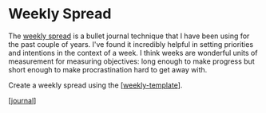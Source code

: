 # Weekly Spread

The [weekly spread](https://littlecoffeefox.com/5-weekly-bullet-journal-spreads/) is a bullet journal technique that I have been using for the past couple of years. I've found it incredibly helpful in setting priorities and intentions in the context of a week. I think weeks are wonderful units of measurement for measuring objectives: long enough to make progress but short enough to make procrastination hard to get away with.

Create a weekly spread using the [[weekly-template]].

[[journal]]

[//begin]: # "Autogenerated link references for markdown compatibility"
[weekly-template]: weekly-template.md "Weekly spread template"
[journal]: ../../journal.md "Journal"
[//end]: # "Autogenerated link references"

